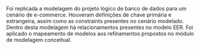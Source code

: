 Foi replicada a modelagem do projeto lógico de banco de dados para um cenário de e-commerce.
Houveram definições de chave primária e estrangeira, assim como as constraints presentes no cenário modelado. Dentro desta modelagem há relacionamentos presentes no modelo EER. Foi aplicado o mapeamento de modelos aos refinamentos propostos no módulo de modelagem conceitual.
